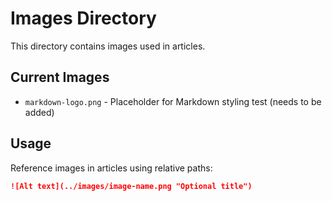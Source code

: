 # Images Directory

This directory contains images used in articles.

## Current Images

- `markdown-logo.png` - Placeholder for Markdown styling test (needs to be added)

## Usage

Reference images in articles using relative paths:
```markdown
![Alt text](../images/image-name.png "Optional title")
```